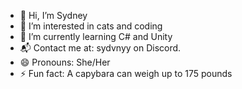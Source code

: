 - 👋 Hi, I’m Sydney
- 👀 I’m interested in cats and coding
- 🌱 I’m currently learning C# and Unity
- 📬 Contact me at: sydvnyy on Discord.
- 😄 Pronouns: She/Her
- ⚡ Fun fact: A capybara can weigh up to 175 pounds

<!---
sydvny/sydvny is a ✨ special ✨ repository because its `README.md` (this file) appears on your GitHub profile.
You can click the Preview link to take a look at your changes.
--->
